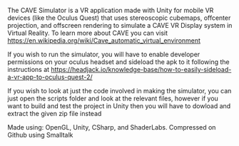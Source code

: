 The CAVE Simulator is a VR application made with Unity for mobile VR devices (like the Oculus Quest) that uses stereoscopic cubemaps, offcenter projection, and offscreen rendering to simulate a CAVE VR Display system in Virtual Reality. To learn more about CAVE you can visit https://en.wikipedia.org/wiki/Cave_automatic_virtual_environment

If you wish to run the simulator, you will have to enable developer permissions on your oculus headset and sideload the apk to it following the instructions at https://headjack.io/knowledge-base/how-to-easily-sideload-a-vr-app-to-oculus-quest-2/

If you wish to look at just the code involved in making the simulator, you can just open the scripts folder and look at the relevant files,
however if you want to build and test the project in Unity then you will have to dowload and extract the given zip file instead 

Made using: OpenGL, Unity, CSharp, and ShaderLabs. Compressed on Github using Smalltalk
